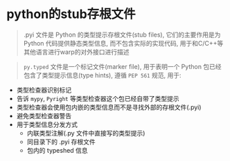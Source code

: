 # python的stub存根文件

> .pyi 文件是 Python 的类型提示存根文件(stub files), 它们的主要作用是为 Python 代码提供静态类型信息, 而不包含实际的实现代码, 用于和C/C++等其他语言进行warp的对外接口进行描述

> `py.typed` 文件是一个标记文件(marker file), 用于表明一个 Python 包已经包含了类型提示信息(type hints), 遵循 `PEP 561` 规范, 用于:
- 类型检查器识别标记
- 告诉 `mypy`, `Pyright` 等类型检查器这个包已经自带了类型提示
- 类型检查器会使用包内嵌的类型信息而不是寻找外部的存根文件(.pyi)
- 避免类型检查器警告
- 用于类型信息分发方式
    * 内联类型注解(.py 文件中直接写的类型提示)
    * 同目录下的 .pyi 存根文件
    * 包内的 typeshed 信息
